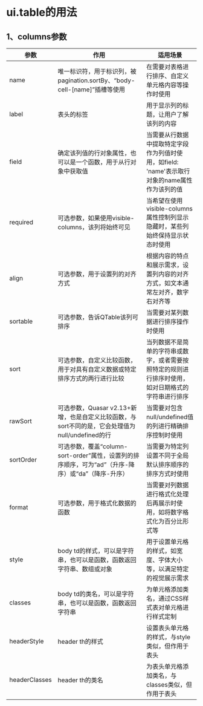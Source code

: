 # ui.table的用法

## 1、columns参数

| 参数 | 作用 | 适用场景 |
|------|------|----------|
| name | 唯一标识符，用于标识列，被pagination.sortBy、“body-cell-[name]”插槽等使用 | 在需要对表格进行排序、自定义单元格内容等操作时使用 |
| label | 表头的标签 | 用于显示列的标题，让用户了解该列的内容 |
| field | 确定该列值的行对象属性，也可以是一个函数，用于从行对象中获取值 | 当需要从行数据中提取特定字段作为列值时使用，如field: 'name'表示取行对象的name属性作为该列的值 |
| required | 可选参数，如果使用visible-columns，该列将始终可见 | 当希望在使用visible-columns属性控制列显示隐藏时，某些列始终保持显示状态时使用 |
| align | 可选参数，用于设置列的对齐方式 | 根据内容的特点和展示需求，设置列内容的对齐方式，如文本通常左对齐，数字右对齐等 |
| sortable | 可选参数，告诉QTable该列可排序 | 当需要对某列数据进行排序操作时使用 |
| sort | 可选参数，自定义比较函数，用于对具有自定义数据或特定排序方式的两行进行比较 | 当列数据不是简单的字符串或数字，或者需要按照特定的规则进行排序时使用，如对日期格式的字符串进行排序 |
| rawSort | 可选参数，Quasar v2.13+新增，也是自定义比较函数，与sort不同的是，它会处理值为null/undefined的行 | 当需要对包含null/undefined值的列进行精确排序控制时使用 |
| sortOrder | 可选参数，覆盖“column-sort-order”属性，设置列的排序顺序，可为“ad”（升序-降序）或“da”（降序-升序） | 当需要为特定列设置不同于全局默认排序顺序的排序方式时使用 |
| format | 可选参数，用于格式化数据的函数 | 当需要对列数据进行格式化处理后再展示时使用，如将数字格式化为百分比形式等 |
| style | body td的样式，可以是字符串，也可以是函数，函数返回字符串、数组或对象 | 用于设置单元格的样式，如宽度、字体大小等，以满足特定的视觉展示需求 |
| classes | body td的类名，可以是字符串，也可以是函数，函数返回字符串 | 为单元格添加类名，通过CSS样式表对单元格进行样式定制 |
| headerStyle | header th的样式 | 设置表头单元格的样式，与style类似，但作用于表头 |
| headerClasses | header th的类名 | 为表头单元格添加类名，与classes类似，但作用于表头 |
